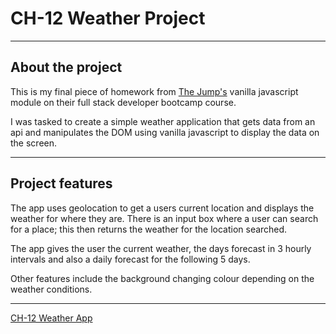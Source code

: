 # CH-12 Weather Project

---

## About the project

This is my final piece of homework from [The Jump's](https://www.thejump.tech/) vanilla javascript module on their full stack developer bootcamp course.

I was tasked to create a simple weather application that gets data from an api and manipulates the DOM using vanilla javascript to display the data on the screen.

---

## Project features

The app uses geolocation to get a users current location and displays the weather for where they are. There is an input box where a user can search for a place; this then returns the weather for the location searched.

The app gives the user the current weather, the days forecast in 3 hourly intervals and also a daily forecast for the following 5 days.

Other features include the background changing colour depending on the weather conditions.

---

[CH-12 Weather App](https://ch12-weatherapp.netlify.app/)
